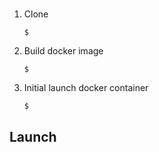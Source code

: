 # 

## 
1. Clone
    ```shell
    $ 
    ```
2. Build docker image
    ```shell
    $ 
    ```
3. Initial launch docker container
    ```shell
    $ 
    ```

## Launch
```shell

```
# 